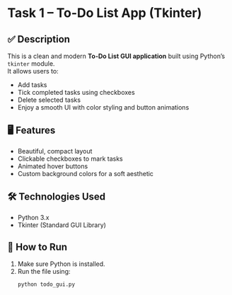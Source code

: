 # Task 1 – To-Do List App (Tkinter)

## ✅ Description
This is a clean and modern **To-Do List GUI application** built using Python’s `tkinter` module.  
It allows users to:
- Add tasks
- Tick completed tasks using checkboxes
- Delete selected tasks
- Enjoy a smooth UI with color styling and button animations

## 🖥️ Features
- Beautiful, compact layout
- Clickable checkboxes to mark tasks
- Animated hover buttons
- Custom background colors for a soft aesthetic

## 🛠️ Technologies Used
- Python 3.x
- Tkinter (Standard GUI Library)

## 🚀 How to Run
1. Make sure Python is installed.
2. Run the file using:
   ```bash
   python todo_gui.py
